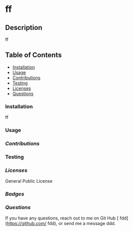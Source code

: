#    ff

## **Description**
ff

## **Table of Contents**
* [Installation](#installation)
* [Usage](#usage)
* [Contributions](#contributions)
* [Testing](#testing)
* [Licenses](#licenses)
* [Questions](#questions)

### **Installation**
ff

### **Usage**
 

### *Contributions*
 

### Testing
 

### *Licenses*
General Public License


### *Badges*



### *Questions*
If you have any questions, reach out to me on Git Hub [ fdd](https://github.com/ fdd), or send me a message ddd.

